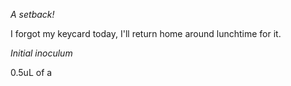 *A setback!*

I forgot my keycard today, I'll return home around lunchtime for it.

*Initial inoculum*

0.5uL of a 